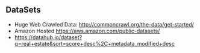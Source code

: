 DataSets
----------
- Huge Web Crawled Data: http://commoncrawl.org/the-data/get-started/
- Amazon Hosted https://aws.amazon.com/public-datasets/
- https://datahub.io/dataset?q=real+estate&sort=score+desc%2C+metadata_modified+desc
